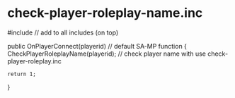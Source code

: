 # check-player-roleplay-name.inc

#include <check-player-roleplay-name> // add to all includes (on top)

public OnPlayerConnect(playerid) // default SA-MP function
{
    CheckPlayerRoleplayName(playerid); // check player name with use check-player-roleplay.inc

    return 1;
}
